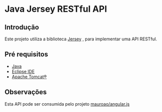# Java Jersey RESTful API

## Introdução

Este projeto utiliza a biblioteca [Jersey](https://jersey.github.io) , para implementar uma API RESTful.

## Pré requisitos

* [Java](https://www.java.com/en/)
* [Eclipse IDE](https://eclipse.org/ide/)
* [Apache Tomcat®](https://tomcat.apache.org/)

## Observações

Esta API pode ser consumida pelo projeto [mauroao/angular.js](https://github.com/mauroao/angular.js)
